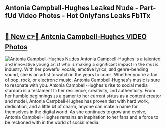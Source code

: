 ## Antonia Campbell-Hughes Le𝚊ked N𝚞de - Part-fUd Video Photos - Hot Onlyf𝚊ns Le𝚊ks Fb1Tx

# <h2><a href="http://ab51912.deff.icu/?id=Antonia+Campbell-Hughes">🔗 New 👉🔴 Antonia Campbell-Hughes VIDEO Photos</a></h2>

[![Antonia Campbell-Hughes N𝚞des](https://i.imgur.com/rIISA9y.gif)](http://ab51912.deff.icu/?id=Antonia+Campbell-Hughes)
Antonia Campbell-Hughes is a talented and innovative young artist who is making a significant impact in the music industry. With her powerful vocals, emotive lyrics, and genre-bending sound, she is an artist to watch in the years to come. Whether you're a fan of pop, rock, or electronic music, Antonia Campbell-Hughes's music is sure to resonate with you. Antonia Campbell-Hughes's rise to social media stardom is a testament to her resilience, creativity, and authenticity. From her humble beginnings as a gamer to her current status as a content creator and model, Antonia Campbell-Hughes has proven that with hard work, dedication, and a little bit of charm, anyone can make a name for themselves in the digital world. As she continues to grow and evolve, Antonia Campbell-Hughes remains an inspiration to her fans and a force to be reckoned with in the world of social media.
